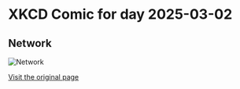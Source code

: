 
# XKCD Comic for day 2025-03-02

## Network

![Network](https://imgs.xkcd.com/comics/network.png "Viruses so far have been really disappointing on the 'disable the internet' front, and time is running out.  When Linux/Mac win in a decade or so the game will be over.")

[Visit the original page](https://xkcd.com/350/)
